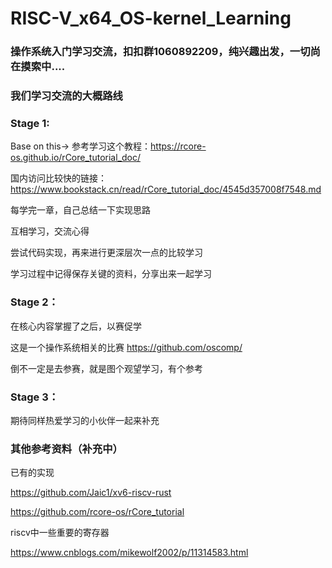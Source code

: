 # RISC-V_x64_OS-kernel_Learning
### 操作系统入门学习交流，扣扣群1060892209，纯兴趣出发，一切尚在摸索中....

### 我们学习交流的大概路线

### Stage 1:
  
  Base on this-> 参考学习这个教程：https://rcore-os.github.io/rCore_tutorial_doc/
  
  国内访问比较快的链接：https://www.bookstack.cn/read/rCore_tutorial_doc/4545d357008f7548.md
  
  每学完一章，自己总结一下实现思路
  
  互相学习，交流心得
  
  尝试代码实现，再来进行更深层次一点的比较学习
  
  学习过程中记得保存关键的资料，分享出来一起学习

### Stage 2：
  
  在核心内容掌握了之后，以赛促学
  
  这是一个操作系统相关的比赛 https://github.com/oscomp/
 
  倒不一定是去参赛，就是图个观望学习，有个参考

### Stage 3：
  
期待同样热爱学习的小伙伴一起来补充

### 其他参考资料（补充中）

已有的实现 

https://github.com/Jaic1/xv6-riscv-rust

https://github.com/rcore-os/rCore_tutorial

riscv中一些重要的寄存器

https://www.cnblogs.com/mikewolf2002/p/11314583.html

